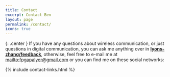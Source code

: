 ```yaml
---
title: Contact
excerpt: Contact Ben
layout: page
permalink: /contact/
icons: true
---
```


{: .center }
If you have any questions about wireless communication, or just questions in digital communication, you can ask me anything over in **[lyons-zhang/feedback](https://github.com/benbalter/feedback)**, otherwise, feel free to e-mail me at <mailto:fpgapalyer@gmail.com> or you can find me on these social networks:

{% include contact-links.html %}

